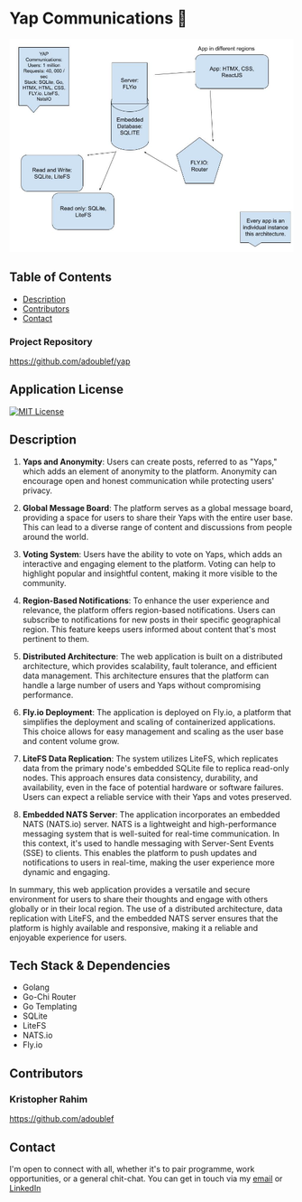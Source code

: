 # Yap Communications 🐨

<img width="1737" alt="Screen Shot 2023-07-11 at 3 34 41 pm" src="./assets/system-design.jpg">

## Table of Contents

<!-- - [Project link](#project-link) -->
<!-- - [Usage](#usage) -->
- [Description](#description)
- [Contributors](#contributors)
- [Contact](#contact)

### Project Repository

<https://github.com/adoublef/yap>

## Application License

 [![MIT License](https://img.shields.io/badge/License-MIT-blue.svg)](https://opensource.org/licenses/MIT)

## Description

1. **Yaps and Anonymity**:
   Users can create posts, referred to as "Yaps," which adds an element of anonymity to the platform. Anonymity can encourage open and honest communication while protecting users' privacy.

2. **Global Message Board**:
   The platform serves as a global message board, providing a space for users to share their Yaps with the entire user base. This can lead to a diverse range of content and discussions from people around the world.

3. **Voting System**:
   Users have the ability to vote on Yaps, which adds an interactive and engaging element to the platform. Voting can help to highlight popular and insightful content, making it more visible to the community.

4. **Region-Based Notifications**:
   To enhance the user experience and relevance, the platform offers region-based notifications. Users can subscribe to notifications for new posts in their specific geographical region. This feature keeps users informed about content that's most pertinent to them.

5. **Distributed Architecture**:
   The web application is built on a distributed architecture, which provides scalability, fault tolerance, and efficient data management. This architecture ensures that the platform can handle a large number of users and Yaps without compromising performance.

6. **Fly.io Deployment**:
   The application is deployed on Fly.io, a platform that simplifies the deployment and scaling of containerized applications. This choice allows for easy management and scaling as the user base and content volume grow.

7. **LiteFS Data Replication**:
   The system utilizes LiteFS, which replicates data from the primary node's embedded SQLite file to replica read-only nodes. This approach ensures data consistency, durability, and availability, even in the face of potential hardware or software failures. Users can expect a reliable service with their Yaps and votes preserved.

8. **Embedded NATS Server**:
   The application incorporates an embedded NATS (NATS.io) server. NATS is a lightweight and high-performance messaging system that is well-suited for real-time communication. In this context, it's used to handle messaging with Server-Sent Events (SSE) to clients. This enables the platform to push updates and notifications to users in real-time, making the user experience more dynamic and engaging.

In summary, this web application provides a versatile and secure environment for users to share their thoughts and engage with others globally or in their local region. The use of a distributed architecture, data replication with LiteFS, and the embedded NATS server ensures that the platform is highly available and responsive, making it a reliable and enjoyable experience for users.

## Tech Stack & Dependencies

- Golang
- Go-Chi Router
- Go Templating
- SQLite
- LiteFS
- NATS.io
- Fly.io

## Contributors

### Kristopher Rahim

 <https://github.com/adoublef>

## Contact

I'm open to connect with all, whether it's to pair programme, work opportunities, or a general chit-chat. You can get in touch via my [email](mailto:kristopherab@gmail.com) or [LinkedIn](https://www.linkedin.com/in/kraffulbrown/)

